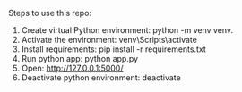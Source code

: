 Steps to use this repo:

1. Create virtual Python environment: python -m venv venv.
2. Activate the environment: venv\Scripts\activate
3. Install requirements: pip install -r requirements.txt
4. Run python app: python app.py
5. Open: http://127.0.0.1:5000/
6. Deactivate python environment: deactivate
